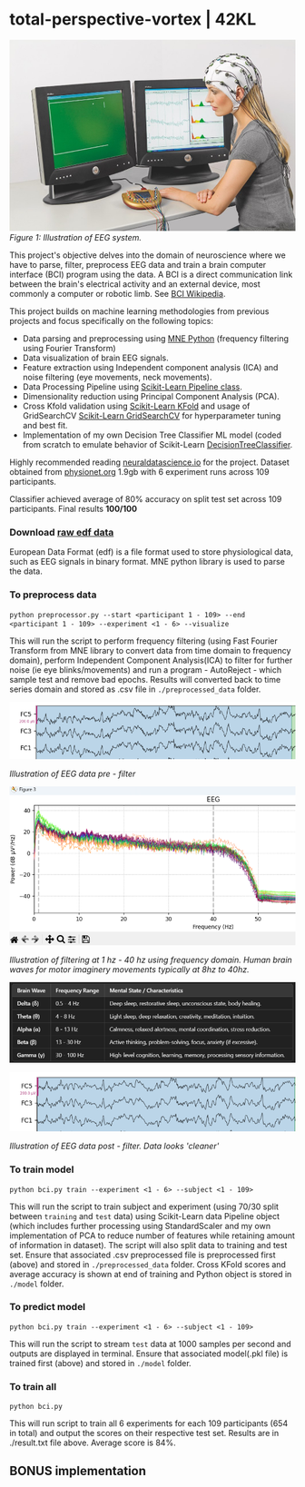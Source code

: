 # total-perspective-vortex | 42KL


![Neural Network](https://github.com/mseong123/total-perspective-vortex/blob/main/images/EEG_system.jpg)
*Figure 1: Illustration of EEG system.*

This project's objective delves into the domain of neuroscience where we have to parse, filter, preprocess EEG data and train a brain computer interface (BCI) program using the data. A BCI is a 
direct communication link between the brain's electrical activity and an external device, most commonly a computer or robotic limb. See [BCI Wikipedia](https://en.wikipedia.org/wiki/Brain%E2%80%93computer_interface).

This project builds on machine learning methodologies from previous projects and focus specifically on the following topics:
 - Data parsing and preprocessing using [MNE Python](https://mne.tools/stable/generated/mne.Epochs.html) (frequency filtering using Fourier Transform)
 - Data visualization of brain EEG signals.
 - Feature extraction using Independent component analysis (ICA) and noise filtering (eye movements, neck movements).
 - Data Processing Pipeline using [Scikit-Learn Pipeline class](https://scikit-learn.org/1.5/modules/generated/sklearn.pipeline.Pipeline.html).
 - Dimensionality reduction using Principal Component Analysis (PCA).
 - Cross Kfold validation using [Scikit-Learn KFold](https://scikit-learn.org/dev/modules/generated/sklearn.model_selection.KFold.html) and usage of GridSearchCV [Scikit-Learn GridSearchCV](https://scikit-learn.org/1.6/modules/generated/sklearn.model_selection.GridSearchCV.html) for hyperparameter tuning and best fit.
 - Implementation of my own Decision Tree Classifier ML model (coded from scratch to emulate behavior of Scikit-Learn [DecisionTreeClassifier](https://scikit-learn.org/dev/modules/generated/sklearn.tree.DecisionTreeClassifier.html).

Highly recommended reading [neuraldatascience.io](https://neuraldatascience.io/intro.html) for the project. Dataset obtained from [physionet.org](https://physionet.org/content/eegmmidb/1.0.0/) 1.9gb with 6 experiment runs across 109 participants.

Classifier achieved average of 80% accuracy on split test set across 109 participants. Final results **100/100**

### Download [raw edf data](https://physionet.org/content/eegmmidb/1.0.0/)

European Data Format (edf) is a file format used to store physiological data, such as EEG signals in binary format. MNE python library is used to parse the data. 

### To preprocess data
```
python preprocessor.py --start <participant 1 - 109> --end <participant 1 - 109> --experiment <1 - 6> --visualize
```
This will run the script to perform frequency filtering (using Fast Fourier Transform from MNE library to convert data from time domain to frequency domain), perform Independent Component Analysis(ICA) to filter for further noise (ie eye blinks/movements) and run a program - AutoReject - which sample test and remove bad epochs. Results will converted back to time series domain and stored as .csv file in `./preprocessed_data` folder. 

![EEG data before filtering](https://github.com/mseong123/total-perspective-vortex/blob/main/images/EEG_prefilter.png)

*Illustration of EEG data pre - filter*

![Filtering for frequencies](https://github.com/mseong123/total-perspective-vortex/blob/main/images/Filtering.png)

*Illustration of filtering at 1 hz - 40 hz using frequency domain. Human brain waves for motor imaginery movements typically at 8hz to 40hz.*

![Human brain waves frequency](https://github.com/mseong123/total-perspective-vortex/blob/main/images/human_brain_waves_frequency.png)


![EEG data post filtering](https://github.com/mseong123/total-perspective-vortex/blob/main/images/EEG_postfilter.png)

*Illustration of EEG data post - filter. Data looks 'cleaner'*

### To train model
```
python bci.py train --experiment <1 - 6> --subject <1 - 109>
```
This will run the script to train subject and experiment (using 70/30 split between `training` and `test` data) using Scikit-Learn data Pipeline object (which includes further processing using StandardScaler and my own implementation of PCA to reduce number of features while retaining amount of information in dataset). The script will also split data to training and test set. Ensure that associated .csv preprocessed file is preprocessed first (above) and stored in `./preprocessed_data` folder. Cross KFold scores and average accuracy is shown at end of training and Python object is stored in `./model` folder.

### To predict model
```
python bci.py train --experiment <1 - 6> --subject <1 - 109>
```

This will run the script to stream `test` data at 1000 samples per second and outputs are displayed in terminal. Ensure that associated model(.pkl file) is trained first (above) and stored in `./model` folder.

### To train all
```
python bci.py
```
This will run script to train all 6 experiments for each 109 participants (654 in total) and output the scores on their respective test set. Results are in ./result.txt file above. Average score is 84%.

## BONUS implementation





